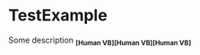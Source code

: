 # TestExample
 
Some description 
**<sub>[Human VB]</sub>****<sub>[Human VB]</sub>****<sub>[Human VB]</sub>**